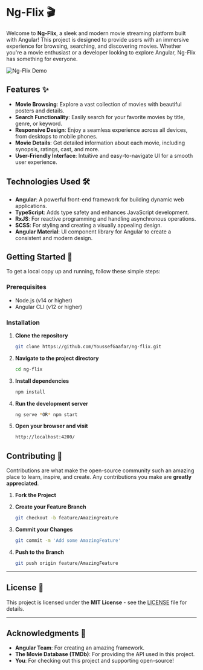 # Ng-Flix 🎬

Welcome to **Ng-Flix**, a sleek and modern movie streaming platform built with Angular! This project is designed to provide users with an immersive experience for browsing, searching, and discovering movies. Whether you're a movie enthusiast or a developer looking to explore Angular, Ng-Flix has something for everyone.

![Ng-Flix Demo](./images/dashboard.png)

## Features ✨

- **Movie Browsing**: Explore a vast collection of movies with beautiful posters and details.
- **Search Functionality**: Easily search for your favorite movies by title, genre, or keyword.
- **Responsive Design**: Enjoy a seamless experience across all devices, from desktops to mobile phones.
- **Movie Details**: Get detailed information about each movie, including synopsis, ratings, cast, and more.
- **User-Friendly Interface**: Intuitive and easy-to-navigate UI for a smooth user experience.

## Technologies Used 🛠️

- **Angular**: A powerful front-end framework for building dynamic web applications.
- **TypeScript**: Adds type safety and enhances JavaScript development.
- **RxJS**: For reactive programming and handling asynchronous operations.
- **SCSS**: For styling and creating a visually appealing design.
- **Angular Material**: UI component library for Angular to create a consistent and modern design.

## Getting Started 🚀

To get a local copy up and running, follow these simple steps:

### Prerequisites

- Node.js (v14 or higher)
- Angular CLI (v12 or higher)

### Installation

1. **Clone the repository**

   ```bash
   git clone https://github.com/YoussefGaafar/ng-flix.git
   ```

2. **Navigate to the project directory**

   ```bash
   cd ng-flix
   ```

3. **Install dependencies**

   ```bash
   npm install
   ```

4. **Run the development server**

   ```bash
   ng serve *OR* npm start
   ```

5. **Open your browser and visit**
   ```bash
   http://localhost:4200/
   ```

## Contributing 🤝

Contributions are what make the open-source community such an amazing place to learn, inspire, and create. Any contributions you make are **greatly appreciated**.

1. **Fork the Project**

2. **Create your Feature Branch**

   ```bash
   git checkout -b feature/AmazingFeature
   ```

3. **Commit your Changes**

   ```bash
   git commit -m 'Add some AmazingFeature'
   ```

4. **Push to the Branch**
   ```bash
   git push origin feature/AmazingFeature
   ```

---

## License 📄

This project is licensed under the **MIT License** - see the [LICENSE](LICENSE) file for details.

---

## Acknowledgments 🙏

- **Angular Team**: For creating an amazing framework.
- **The Movie Database (TMDb)**: For providing the API used in this project.
- **You**: For checking out this project and supporting open-source!
